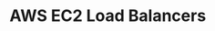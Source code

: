 # AWS EC2 Load Balancers

<!--
https://us-east-1.console.aws.amazon.com/ec2/home?region=us-east-1#LoadBalancers:

https://github.com/terraform-aws-modules/terraform-aws-alb

https://github.com/ozguramac/penr-oz-eks/blob/master/modules/alb/alb.tf
-->
